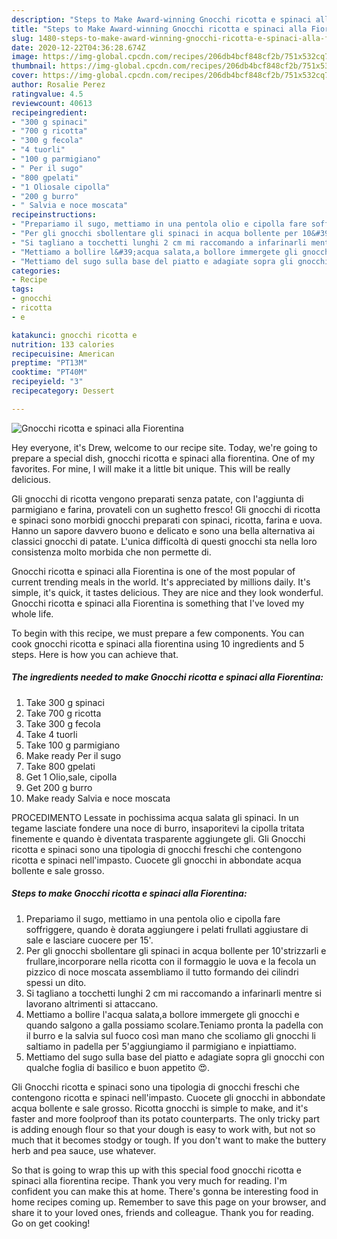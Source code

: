 ```yaml
---
description: "Steps to Make Award-winning Gnocchi ricotta e spinaci alla Fiorentina"
title: "Steps to Make Award-winning Gnocchi ricotta e spinaci alla Fiorentina"
slug: 1480-steps-to-make-award-winning-gnocchi-ricotta-e-spinaci-alla-fiorentina
date: 2020-12-22T04:36:28.674Z
image: https://img-global.cpcdn.com/recipes/206db4bcf848cf2b/751x532cq70/gnocchi-ricotta-e-spinaci-alla-fiorentina-recipe-main-photo.jpg
thumbnail: https://img-global.cpcdn.com/recipes/206db4bcf848cf2b/751x532cq70/gnocchi-ricotta-e-spinaci-alla-fiorentina-recipe-main-photo.jpg
cover: https://img-global.cpcdn.com/recipes/206db4bcf848cf2b/751x532cq70/gnocchi-ricotta-e-spinaci-alla-fiorentina-recipe-main-photo.jpg
author: Rosalie Perez
ratingvalue: 4.5
reviewcount: 40613
recipeingredient:
- "300 g spinaci"
- "700 g ricotta"
- "300 g fecola"
- "4 tuorli"
- "100 g parmigiano"
- " Per il sugo"
- "800 gpelati"
- "1 Oliosale cipolla"
- "200 g burro"
- " Salvia e noce moscata"
recipeinstructions:
- "Prepariamo il sugo, mettiamo in una pentola olio e cipolla fare soffriggere, quando è dorata aggiungere i pelati frullati aggiustare di sale e lasciare cuocere per 15&#39;."
- "Per gli gnocchi sbollentare gli spinaci in acqua bollente per 10&#39;strizzarli e frullare,incorporare nella ricotta con il formaggio le uova e la fecola un pizzico di noce moscata assembliamo il tutto formando dei cilindri spessi un dito."
- "Si tagliano a tocchetti lunghi 2 cm mi raccomando a infarinarli mentre si lavorano altrimenti si attaccano."
- "Mettiamo a bollire l&#39;acqua salata,a bollore immergete gli gnocchi e quando salgono a galla possiamo scolare.Teniamo pronta la padella con il burro e la salvia sul fuoco così man mano che scoliamo gli gnocchi li saltiamo in padella per 5&#39;aggiungiamo il parmigiano e inpiattiamo."
- "Mettiamo del sugo sulla base del piatto e adagiate sopra gli gnocchi con qualche foglia di basilico e buon appetito 😍."
categories:
- Recipe
tags:
- gnocchi
- ricotta
- e

katakunci: gnocchi ricotta e 
nutrition: 133 calories
recipecuisine: American
preptime: "PT13M"
cooktime: "PT40M"
recipeyield: "3"
recipecategory: Dessert

---
```



![Gnocchi ricotta e spinaci alla Fiorentina](https://img-global.cpcdn.com/recipes/206db4bcf848cf2b/751x532cq70/gnocchi-ricotta-e-spinaci-alla-fiorentina-recipe-main-photo.jpg)

Hey everyone, it's Drew, welcome to our recipe site. Today, we're going to prepare a special dish, gnocchi ricotta e spinaci alla fiorentina. One of my favorites. For mine, I will make it a little bit unique. This will be really delicious.

Gli gnocchi di ricotta vengono preparati senza patate, con l&#39;aggiunta di parmigiano e farina, provateli con un sughetto fresco! Gli gnocchi di ricotta e spinaci sono morbidi gnocchi preparati con spinaci, ricotta, farina e uova. Hanno un sapore davvero buono e delicato e sono una bella alternativa ai classici gnocchi di patate. L&#39;unica difficoltà di questi gnocchi sta nella loro consistenza molto morbida che non permette di.

Gnocchi ricotta e spinaci alla Fiorentina is one of the most popular of current trending meals in the world. It's appreciated by millions daily. It's simple, it's quick, it tastes delicious. They are nice and they look wonderful. Gnocchi ricotta e spinaci alla Fiorentina is something that I've loved my whole life.


To begin with this recipe, we must prepare a few components. You can cook gnocchi ricotta e spinaci alla fiorentina using 10 ingredients and 5 steps. Here is how you can achieve that.

<!--inarticleads1-->

##### The ingredients needed to make Gnocchi ricotta e spinaci alla Fiorentina:

1. Take 300 g spinaci
1. Take 700 g ricotta
1. Take 300 g fecola
1. Take 4 tuorli
1. Take 100 g parmigiano
1. Make ready  Per il sugo
1. Take 800 gpelati
1. Get 1 Olio,sale, cipolla
1. Get 200 g burro
1. Make ready  Salvia e noce moscata


PROCEDIMENTO Lessate in pochissima acqua salata gli spinaci. In un tegame lasciate fondere una noce di burro, insaporitevi la cipolla tritata finemente e quando è diventata trasparente aggiungete gli. Gli Gnocchi ricotta e spinaci sono una tipologia di gnocchi freschi che contengono ricotta e spinaci nell&#39;impasto. Cuocete gli gnocchi in abbondate acqua bollente e sale grosso. 

<!--inarticleads2-->

##### Steps to make Gnocchi ricotta e spinaci alla Fiorentina:

1. Prepariamo il sugo, mettiamo in una pentola olio e cipolla fare soffriggere, quando è dorata aggiungere i pelati frullati aggiustare di sale e lasciare cuocere per 15&#39;.
1. Per gli gnocchi sbollentare gli spinaci in acqua bollente per 10&#39;strizzarli e frullare,incorporare nella ricotta con il formaggio le uova e la fecola un pizzico di noce moscata assembliamo il tutto formando dei cilindri spessi un dito.
1. Si tagliano a tocchetti lunghi 2 cm mi raccomando a infarinarli mentre si lavorano altrimenti si attaccano.
1. Mettiamo a bollire l&#39;acqua salata,a bollore immergete gli gnocchi e quando salgono a galla possiamo scolare.Teniamo pronta la padella con il burro e la salvia sul fuoco così man mano che scoliamo gli gnocchi li saltiamo in padella per 5&#39;aggiungiamo il parmigiano e inpiattiamo.
1. Mettiamo del sugo sulla base del piatto e adagiate sopra gli gnocchi con qualche foglia di basilico e buon appetito 😍.


Gli Gnocchi ricotta e spinaci sono una tipologia di gnocchi freschi che contengono ricotta e spinaci nell&#39;impasto. Cuocete gli gnocchi in abbondate acqua bollente e sale grosso. Ricotta gnocchi is simple to make, and it&#39;s faster and more foolproof than its potato counterparts. The only tricky part is adding enough flour so that your dough is easy to work with, but not so much that it becomes stodgy or tough. If you don&#39;t want to make the buttery herb and pea sauce, use whatever. 

So that is going to wrap this up with this special food gnocchi ricotta e spinaci alla fiorentina recipe. Thank you very much for reading. I'm confident you can make this at home. There's gonna be interesting food in home recipes coming up. Remember to save this page on your browser, and share it to your loved ones, friends and colleague. Thank you for reading. Go on get cooking!
